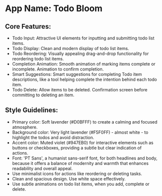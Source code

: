 # **App Name**: Todo Bloom

## Core Features:

- Todo Input: Attractive UI elements for inputting and submitting todo list items.
- Todo Display: Clean and modern display of todo list items.
- Todo Reordering: Visually appealing drag-and-drop functionality for reordering todo list items.
- Completion Animation: Smooth animation of marking items complete or incomplete. Animation to confirm completion.
- Smart Suggestions: Smart suggestions for completing Todo item descriptions, like a tool helping complete the intention behind each todo item.
- Todo Delete: Allow items to be deleted. Confirmation screen before committing to deleting an item.

## Style Guidelines:

- Primary color: Soft lavender (#D0BFFF) to create a calming and focused atmosphere.
- Background color: Very light lavender (#F5F0FF) - almost white - to highlight the todos and avoid distraction.
- Accent color: Muted violet (#947EB0) for interactive elements such as buttons or checkboxes, providing a subtle but clear indication of actions.
- Font: 'PT Sans', a humanist sans-serif font, for both headlines and body, because it offers a balance of modernity and warmth that enhances readability and overall appeal.
- Use minimalist icons for actions like reordering or deleting tasks.
- Clean and spacious design. Use white space effectively.
- Use subtle animations on todo list items, when you add, complete or delete.